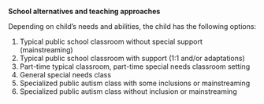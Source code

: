 ﻿**School alternatives and teaching approaches**

Depending on child’s needs and abilities, the child has the following options:
1. Typical public school classroom without special support (mainstreaming)
1. Typical public school classroom with support (1:1 and/or adaptations)
1. Part-time typical classroom, part-time special needs classroom setting
1. General special needs class
1. Specialized public autism class with some inclusions or mainstreaming
1. Specialized public autism class without inclusion or mainstreaming